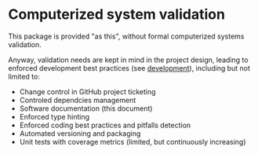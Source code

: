 # Computerized system validation

This package is provided "as this", without formal computerized systems
validation.

Anyway, validation needs are kept in mind in the project design, leading to
enforced development best practices (see [development](development.md)),
including but not limited to:

- Change control in GitHub project ticketing
- Controled dependcies management
- Software documentation (this document)
- Enforced type hinting
- Enforced coding best practices and pitfalls detection
- Automated versioning and packaging
- Unit tests with coverage metrics (limited, but continuously increasing)
